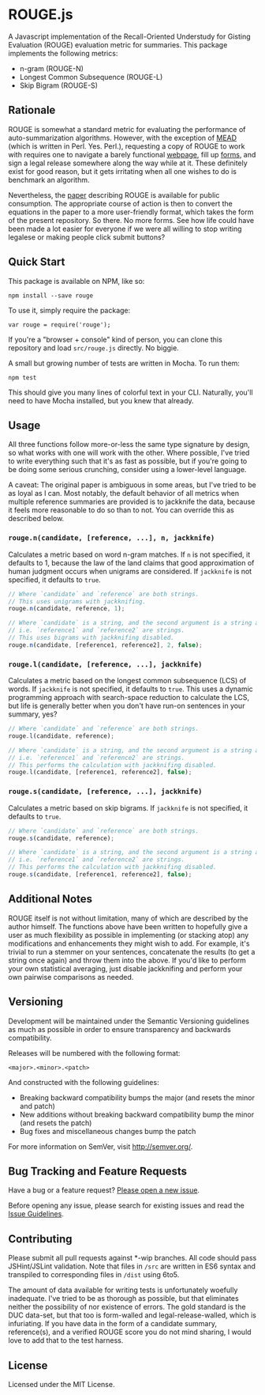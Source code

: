 ROUGE.js
=====

A Javascript implementation of the Recall-Oriented Understudy for Gisting Evaluation (ROUGE) evaluation metric for summaries. This package implements the following metrics:

- n-gram (ROUGE-N)
- Longest Common Subsequence (ROUGE-L)
- Skip Bigram (ROUGE-S)

## Rationale
ROUGE is somewhat a standard metric for evaluating the performance of auto-summarization algorithms. However, with the exception of [MEAD](http://www.summarization.com/mead/) (which is written in Perl. Yes. Perl.), requesting a copy of ROUGE to work with requires one to navigate a barely functional [webpage](http://www.isi.edu/licensed-sw/see/rouge/), fill up [forms](http://www.berouge.com/Pages/DownloadROUGE.aspx), and sign a legal release somewhere along the way while at it. These definitely exist for good reason, but it gets irritating when all one wishes to do is benchmark an algorithm.

Nevertheless, the [paper](http://www.aclweb.org/anthology/W04-1013) describing ROUGE is available for public consumption. The appropriate course of action is then to convert the equations in the paper to a more user-friendly format, which takes the form of the present repository. So there. No more forms. See how life could have been made a lot easier for everyone if we were all willing to stop writing legalese or making people click submit buttons?

## Quick Start
This package is available on NPM, like so:
```shell
npm install --save rouge
```
To use it, simply require the package:
```
var rouge = require('rouge');
```
If you're a "browser + console" kind of person, you can clone this repository and load ``src/rouge.js`` directly. No biggie.

A small but growing number of tests are written in Mocha. To run them:
```shell
npm test
```
This should give you many lines of colorful text in your CLI. Naturally, you'll need to have Mocha installed, but you knew that already.

## Usage
All three functions follow more-or-less the same type signature by design, so what works with one will work with the other. Where possible, I've tried to write everything such that it's as fast as possible, but if you're going to be doing some serious crunching, consider using a lower-level language.

A caveat: The original paper is ambiguous in some areas, but I've tried to be as loyal as I can. Most notably, the default behavior of all metrics when multiple reference summaries are provided is to jackknife the data, because it feels more reasonable to do so than to not. You can override this as described below.

### ``rouge.n(candidate, [reference, ...], n, jackknife)``
Calculates a metric based on word n-gram matches. If ``n`` is not specified, it defaults to 1, because the law of the land claims that good approximation of human judgment occurs when unigrams are considered. If ``jackknife`` is not specified, it defaults to ``true``.

```js
// Where `candidate` and `reference` are both strings. 
// This uses unigrams with jackknifing.
rouge.n(candidate, reference, 1);

// Where `candidate` is a string, and the second argument is a string array, 
// i.e. `reference1` and `reference2` are strings. 
// This uses bigrams with jackknifing disabled.
rouge.n(candidate, [reference1, reference2], 2, false);
```

### ``rouge.l(candidate, [reference, ...], jackknife)``
Calculates a metric based on the longest common subsequence (LCS) of words. If ``jackknife`` is not specified, it defaults to ``true``. This uses a dynamic programming approach with search-space reduction to calculate the LCS, but life is generally better when you don't have run-on sentences in your summary, yes?

```js
// Where `candidate` and `reference` are both strings.
rouge.l(candidate, reference);

// Where `candidate` is a string, and the second argument is a string array, 
// i.e. `reference1` and `reference2` are strings. 
// This performs the calculation with jackknifing disabled.
rouge.l(candidate, [reference1, reference2], false);
```

### ``rouge.s(candidate, [reference, ...], jackknife)``
Calculates a metric based on skip bigrams. If ``jackknife`` is not specified, it defaults to ``true``.

```js
// Where `candidate` and `reference` are both strings.
rouge.s(candidate, reference);

// Where `candidate` is a string, and the second argument is a string array, 
// i.e. `reference1` and `reference2` are strings.
// This performs the calculation with jackknifing disabled.
rouge.s(candidate, [reference1, reference2], false);
```

## Additional Notes
ROUGE itself is not without limitation, many of which are described by the author himself. The functions above have been written to hopefully give a user as much flexibility as possible in implementing (or stacking atop) any modifications and enhancements they might wish to add. For example, it's trivial to run a stemmer on your sentences, concatenate the results (to get a string once again) and throw them into the above. If you'd like to perform your own statistical averaging, just disable jackknifing and perform your own pairwise comparisons as needed.

## Versioning

Development will be maintained under the Semantic Versioning guidelines as much as possible in order to ensure transparency and backwards compatibility.

Releases will be numbered with the following format:

`<major>.<minor>.<patch>`

And constructed with the following guidelines:

+ Breaking backward compatibility bumps the major (and resets the minor and patch)
+ New additions without breaking backward compatibility bump the minor (and resets the patch)
+ Bug fixes and miscellaneous changes bump the patch

For more information on SemVer, visit http://semver.org/.

## Bug Tracking and Feature Requests

Have a bug or a feature request? [Please open a new issue](https://github.com/kenlimmj/rouge/issues).

Before opening any issue, please search for existing issues and read the [Issue Guidelines](CONTRIBUTING.md). 

## Contributing

Please submit all pull requests against *-wip branches. All code should pass JSHint/JSLint validation. Note that files in ``/src`` are written in ES6 syntax and transpiled to corresponding files in ``/dist`` using 6to5. 

The amount of data available for writing tests is unfortunately woefully inadequate. I've tried to be as thorough as possible, but that eliminates neither the possibility of nor existence of errors. The gold standard is the DUC data-set, but that too is form-walled and legal-release-walled, which is infuriating. If you have data in the form of a candidate summary, reference(s), and a verified ROUGE score you do not mind sharing, I would love to add that to the test harness. 

## License
Licensed under the MIT License. 

